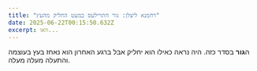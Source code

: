 ```yaml
---
title: "רחמנא ליצלן: גור חתויילעס כמעט החליק מהעץ"
date: 2025-06-22T00:15:50.632Z
excerpt: וואו...
---
```

ה﻿**גור** בסדר כזה. היה נראה כאילו הוא יחליק אבל ברגע האחרון הוא נאחז בעץ בעוצמה והתעלה מעלה מעלה.